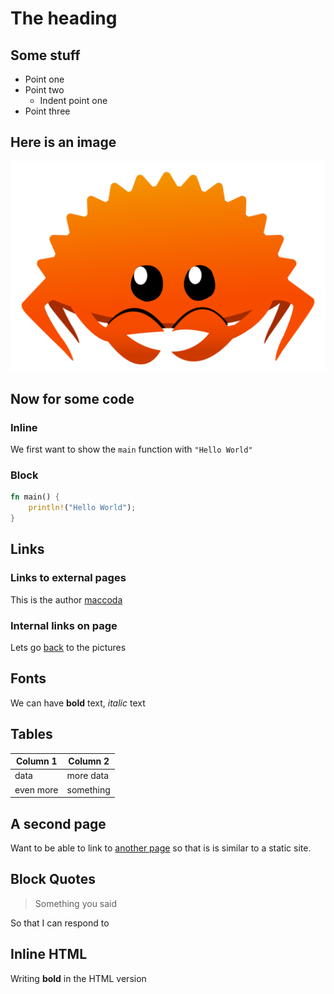 # The heading
## Some stuff
* Point one
* Point two
    * Indent point one
* Point three

## Here is an image
![ferris](images/rustacean-orig-noshadow.png)

## Now for some code
### Inline
We first want to show the `main` function with `"Hello World"`

### Block
```rust
fn main() {
    println!("Hello World");
}
```


## Links
### Links to external pages
This is the author [maccoda](https://github.com/maccoda)

### Internal links on page
Lets go [back](#here-is-an-image) to the pictures

## Fonts
We can have **bold** text, *italic* text

<!-- Tables are not recognized by CommonMark it appears -->

## Tables
| Column 1 | Column 2 |
| --- | --- |
|data | more data |
| even more | something |


## A second page
Want to be able to link to [another page](second-page.html) so that is is similar to
a static site.

## Block Quotes
> Something you said

So that I can respond to

## Inline HTML

Writing <b>bold</b> in the HTML version

